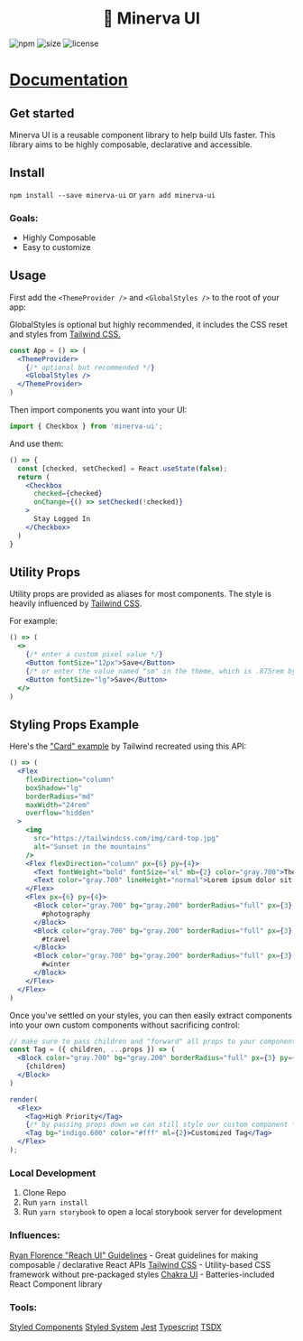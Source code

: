 <h1 align="center">
  🦉 Minerva UI
</h1>

![npm](https://img.shields.io/npm/v/minerva-ui) ![size](https://badgen.net/bundlephobia/minzip/minerva-ui) ![license](https://img.shields.io/github/license/cratebind/minerva-ui)

# [Documentation](https://minerva-ui.netlify.com)

## Get started

Minerva UI is a reusable component library to help build UIs faster. This library aims to be highly composable, declarative and accessible.

## Install
`npm install --save minerva-ui`
or
`yarn add minerva-ui`

### Goals:
- Highly Composable
- Easy to customize

## Usage

First add the `<ThemeProvider />` and `<GlobalStyles />` to the root of your app:

GlobalStyles is optional but highly recommended, it includes the CSS reset and styles from [Tailwind CSS.](https://tailwindcss.com/docs/preflight)

```jsx live=false
const App = () => (
  <ThemeProvider>
    {/* optional but recommended */}
    <GlobalStyles />
  </ThemeProvider>
)
```

Then import components you want into your UI:

```js
import { Checkbox } from 'minerva-ui';
```

And use them:

```jsx
() => {
  const [checked, setChecked] = React.useState(false);
  return (
    <Checkbox
      checked={checked}
      onChange={() => setChecked(!checked)}
    >
      Stay Logged In
    </Checkbox>
  )
}
```

## Utility Props

Utility props are provided as aliases for most components. The style is heavily influenced by [Tailwind CSS](https://tailwindcss.com/docs/font-size).

For example:
```jsx
() => (
  <>
    {/* enter a custom pixel value */}
    <Button fontSize="12px">Save</Button>
    {/* or enter the value named "sm" in the theme, which is .875rem by default */}
    <Button fontSize="lg">Save</Button>
  </>
)
```

## Styling Props Example

Here's the ["Card" example](https://tailwindcss.com/components/cards) by Tailwind recreated using this API:

```jsx
() => (
  <Flex
    flexDirection="column"
    boxShadow="lg"
    borderRadius="md"
    maxWidth="24rem"
    overflow="hidden"
  >
    <img
      src="https://tailwindcss.com/img/card-top.jpg"
      alt="Sunset in the mountains"
    />
    <Flex flexDirection="column" px={6} py={4}>
      <Text fontWeight="bold" fontSize="xl" mb={2} color="gray.700">The Coldest Sunset</Text>
      <Text color="gray.700" lineHeight="normal">Lorem ipsum dolor sit amet, consectetur adipisicing elit. Voluptatibus quia, nulla! Maiores et perferendis eaque, exercitationem praesentium nihil.</Text>
    </Flex>
    <Flex px={6} py={4}>
      <Block color="gray.700" bg="gray.200" borderRadius="full" px={3} py={1} mr={2}>
        #photography
      </Block>
      <Block color="gray.700" bg="gray.200" borderRadius="full" px={3} py={1} mr={2}>
        #travel
      </Block>
      <Block color="gray.700" bg="gray.200" borderRadius="full" px={3} py={1}>
        #winter
      </Block>
    </Flex>
  </Flex>
)
```

Once you've settled on your styles, you can then easily extract components into your own custom components without sacrificing control:

```jsx isManual=true
// make sure to pass children and "forward" all props to your component
const Tag = ({ children, ...props }) => (
  <Block color="gray.700" bg="gray.200" borderRadius="full" px={3} py={1} {...props}>
    {children}
  </Block>
)

render(
  <Flex>
    <Tag>High Priority</Tag>
    {/* by passing props down we can still style our custom component */}
    <Tag bg="indigo.600" color="#fff" ml={2}>Customized Tag</Tag>
  </Flex>
);
```

### Local Development

1. Clone Repo
2. Run `yarn install`
3. Run `yarn storybook` to open a local storybook server for development

### Influences:

[Ryan Florence "Reach UI" Guidelines](https://gist.github.com/ryanflorence/e5c794e6093d16a69fa88d2112a292f7) - Great guidelines for making composable / declarative React APIs
[Tailwind CSS](https://tailwindcss.com/) - Utility-based CSS framework without pre-packaged styles
[Chakra UI](https://chakra-ui.com/) - Batteries-included React Component library

### Tools:
[Styled Components](https://styled-components.com/)
[Styled System](https://styled-system.com/)
[Jest](https://jestjs.io/)
[Typescript](https://www.typescriptlang.org/)
[TSDX](https://github.com/jaredpalmer/tsdx)
